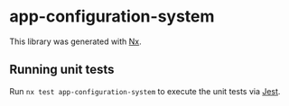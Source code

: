 # app-configuration-system

This library was generated with [Nx](https://nx.dev).

## Running unit tests

Run `nx test app-configuration-system` to execute the unit tests via [Jest](https://jestjs.io).

